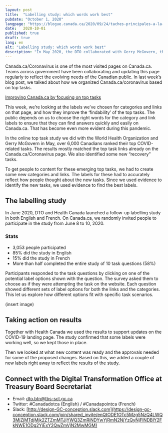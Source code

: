 ```yaml
---
layout: post
title:  "Labelling study: which words work best"
pubdate: "October 1, 2020"
langpage: "https://blogue.canada.ca/2020/09/24/taches-principales-a-la-COVID-19.html"
date:   2020-10-01
published: true
draft: true
lang: en
alt: "Labelling study: which words work best"
description: "In May 2020, the DTO collaborated with Gerry McGovern, the World Health Organization (WHO), Health Canada and the Public Health Agency of Canada on a study to identify people’s top COVID-19 tasks on Canada.ca."
---
```

Canada.ca/Coronavirus is one of the most visited pages on Canada.ca. Teams across government have been collaborating and updating this page regularly to reflect the evolving needs of the Canadian public. In last week’s blog post, we talked about how we organized Canada.ca/coronavirus based on top tasks. 

[Improving Canada.ca by focusing on top tasks](https://blog.canada.ca/2020/09/24/COVID-top-tasks.html)

This week, we’re looking at the labels we’ve chosen for categories and links on that page, and how they improve the ‘findability’ of the top tasks. The public depends on us to choose the right words for the category and link labels to ensure that they can find answers quickly and easily on Canada.ca. That has become even more evident during this pandemic. 

In the online top task study we did with the World Health Organization and Gerry McGovern in May, over 6,000 Canadians ranked their top COVID-related tasks. The results mostly matched the top task links already on the Canada.ca/Coronavirus page. We also identified some new “recovery” tasks. 

To get people to content for these emerging top tasks, we had to create some new categories and links. The labels for these had to accurately reflect how people thought about the new tasks.  Since we used evidence to identify the new tasks, we used evidence to find the best labels. 

## The labelling study

In June 2020, DTO and Health Canada launched a follow-up labelling study in both English and French. On Canada.ca, we randomly invited people to participate in the study from June 8 to 10, 2020.  

### Stats
* 3,053 people participated 
* 85% did the study in English 
* 15% did the study in French
* More than half completed the entire study of 10 task questions (58%)

Participants responded to the task questions by clicking on one of the potential label options shown with the question. The survey asked them to choose as if they were attempting the task on the website.  Each question showed different sets of label options for both the links and the categories. This let us explore how different options fit with specific task scenarios. 

(insert image)

## Taking action on results
Together with Health Canada we used the results to support updates on the COVID-19 landing page. The study confirmed that some labels were working well, so we kept those in place. 

Then we looked at what new content was ready and the approvals needed for some of the proposed changes. Based on this, we added a couple of new labels right away to reflect the results of the study.








## Connect with the Digital Transformation Office at Treasury Board Secretariat

* Email: [dto.btn@tbs-sct.gc.ca](mailto:dto.btn@tbs-sct.gc.ca)
* Twitter: #Canadadotca (English) / #Canadapointca (French)
* Slack: [http://design-GC-conception.slack.com](https://design-gc-conception.slack.com/join/shared_invite/enQtODE1OTc5Mzg5NzQ4LWQ3MjZjMTdjMjk2ZTZmMTJjYWQ3ZmRiNDYwYjRmN2NjYzQyNjFlNDBlY2FkNWE1ODg2YjExY2QwZmVjN2MwMGM)

